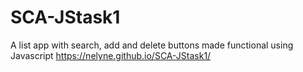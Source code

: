 # SCA-JStask1
A list app with search, add and delete buttons made functional using Javascript
https://nelyne.github.io/SCA-JStask1/
